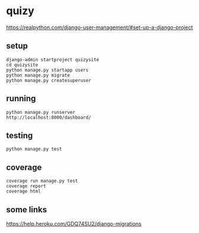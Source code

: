 # quizy

https://realpython.com/django-user-management/#set-up-a-django-project

## setup
```
django-admin startproject quizysite
cd quizysite
python manage.py startapp users
python manage.py migrate
python manage.py createsuperuser
```

## running
```
python manage.py runserver
http://localhost:8000/dashboard/
```

## testing
```
python manage.py test
```

## coverage
```
coverage run manage.py test
coverage report
coverage html
```

## some links
https://help.heroku.com/GDQ74SU2/django-migrations

